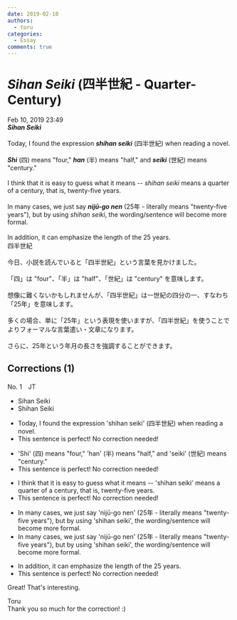 ```yaml
---
date: 2019-02-10
authors:
  - toru
categories:
  - Essay
comments: true
---
```


# <strong><em>Sihan Seiki</strong></em> (四半世紀 - Quarter-Century)
<div class="date">Feb 10, 2019 23:49</div>
<div id="post"><div id="body_show_ori">
<strong><em>Sihan Seiki</strong></em><br/><br/>Today, I found the expression <strong><em>shihan seiki</em></strong> (四半世紀) when reading a novel.<br/><br/><strong><em>Shi</em></strong> (四) means "four," <strong><em>han</em></strong> (半) means "half," and <strong><em>seiki</em></strong> (世紀) means "century."<br/><br/>I think that it is easy to guess what it means -- <em>shihan seiki</em> means a quarter of a century, that is, twenty-five years.<br/><br/>In many cases, we just say <strong><em>nijū-go nen</em></strong> (25年 - literally means "twenty-five years"), but by using <em>shihan seiki</em>, the wording/sentence will become more formal.<br/><br/>In addition, it can emphasize the length of the 25 years.
</div></div>

<!-- more -->

<div id="post_ja"><div id="body_show_mo">
四半世紀<br/><br/>今日、小説を読んでいると「四半世紀」という言葉を見かけました。<br/><br/>「四」は "four"、「半」は "half"、「世紀」は "century" を意味します。<br/><br/>想像に難くないかもしれませんが、「四半世紀」は一世紀の四分の一、すなわち「25年」を意味します。<br/><br/>多くの場合、単に「25年」という表現を使いますが、「四半世紀」を使うことでよりフォーマルな言葉遣い・文章になります。<br/><br/>さらに、25年という年月の長さを強調することができます。
</div></div>

## Corrections (1)
<div id="block"><div class="first_name"> No. 1　<span class="just_name">JT</span></div><div id="block2">
<ul class="correction_field">
<li class="incorrect">Sihan Seiki</li>
<li class="corrected correct">
S<span class="f_blue">h</span>ihan Seiki
</li>
</ul>
<ul class="correction_field">
<li class="incorrect">Today, I found the expression 'shihan seiki' (四半世紀) when reading a novel.</li>
<li class="corrected perfect">This sentence is perfect! No correction needed!</li>
</ul>
<ul class="correction_field">
<li class="incorrect">'Shi' (四) means "four," 'han' (半) means "half," and 'seiki' (世紀) means "century."</li>
<li class="corrected perfect">This sentence is perfect! No correction needed!</li>
</ul>
<ul class="correction_field">
<li class="incorrect">I think that it is easy to guess what it means -- 'shihan seiki' means a quarter of a century, that is, twenty-five years.</li>
<li class="corrected perfect">This sentence is perfect! No correction needed!</li>
</ul>
<ul class="correction_field">
<li class="incorrect">In many cases, we just say 'nijū-go nen' (25年 - literally means "twenty-five years"), but by using 'shihan seiki', the wording/sentence will become more formal.</li>
<li class="corrected correct">
In many cases, we just say 'nijū-go nen' (25年 - literally means "twenty-five years"), but by using 'shihan seiki', the wording/sentence will be<span class="f_red">come</span> more formal.
</li>
</ul>
<ul class="correction_field">
<li class="incorrect">In addition, it can emphasize the length of the 25 years.</li>
<li class="corrected perfect">This sentence is perfect! No correction needed!</li>
</ul>
<p class="comment_small">
 Great! That's interesting.
</p>

</div><div class="name"><span class="just_name">Toru</span><br>
Thank you so much for the correction! :)
</div>
</div>
